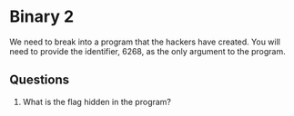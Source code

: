 # Binary 2
We need to break into a program that the hackers have created. You will need to provide the identifier, 6268, as the only argument to the program.

## Questions
1. What is the flag hidden in the program? 